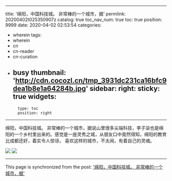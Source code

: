 
---
title: '绵阳，中国科技城。 非常棒的一个城市，据'
permlink: 20200402t025350907z
catalog: true
toc_nav_num: true
toc: true
position: 9999
date: 2020-04-02 02:53:54
categories:
- wherein
tags:
- wherein
- cn
- cn-reader
- cn-curation
- busy
thumbnail: 'http://cdn.cocozl.cn/tmp_3931dc231ca16bfc9dea1b8e1a64284b.jpg'
sidebar:
    right:
        sticky: true
widgets:
    -
        type: toc
        position: right
---


绵阳，中国科技城。
非常棒的一个城市，据说山里很多尖端科技，李子柒也是绵阳的一个乡村里出来的。感觉是一座灵秀之城，从朋友口中竟然得知，绵阳的教育比成都还好，着实令人惊讶。
喜欢这样的城市，不太闹，有着自己的灵魂。

<img src="http://cdn.cocozl.cn/tmp_3931dc231ca16bfc9dea1b8e1a64284b.jpg" />

<img src="http://cdn.cocozl.cn/tmp_1aad0062c230b770c55ff1ca6967202a.jpg" />

- - -

This page is synchronized from the post: ['绵阳，中国科技城。 非常棒的一个城市，据'](https://steemit.com/@iguazi123/20200402t025350907z)
